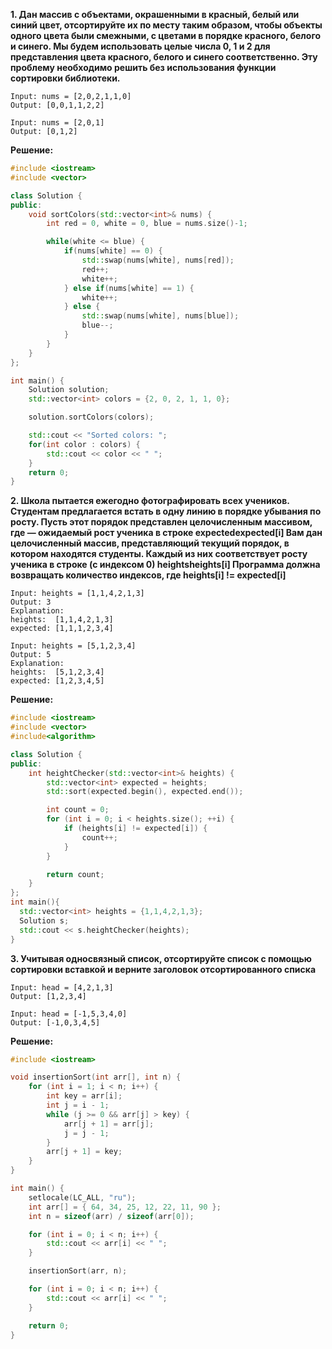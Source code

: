 ****1. Дан массив с объектами, окрашенными в красный, белый или синий цвет, отсортируйте их по месту таким образом, чтобы объекты одного цвета были смежными, с цветами в порядке красного, белого и синего.
Мы будем использовать целые числа 0, 1 и 2 для представления цвета красного, белого и синего соответственно.
Эту проблему необходимо решить без использования функции сортировки библиотеки.****

```**Пример 1:**
Input: nums = [2,0,2,1,1,0]
Output: [0,0,1,1,2,2]
```
```**Пример 2:**
Input: nums = [2,0,1]
Output: [0,1,2]
```
**Решение:**

```cpp
#include <iostream>
#include <vector>

class Solution {
public:
    void sortColors(std::vector<int>& nums) {
        int red = 0, white = 0, blue = nums.size()-1;

        while(white <= blue) {
            if(nums[white] == 0) {
                std::swap(nums[white], nums[red]);
                red++;
                white++;
            } else if(nums[white] == 1) {
                white++;
            } else {
                std::swap(nums[white], nums[blue]);
                blue--;
            }
        }
    }
};

int main() {
    Solution solution;
    std::vector<int> colors = {2, 0, 2, 1, 1, 0};

    solution.sortColors(colors);

    std::cout << "Sorted colors: ";
    for(int color : colors) {
        std::cout << color << " ";
    }
    return 0;
}
```

 
 
 
****2. Школа пытается ежегодно фотографировать всех учеников. Студентам предлагается встать в одну линию в порядке убывания по росту. Пусть этот порядок представлен целочисленным массивом, где — ожидаемый рост ученика в строке expectedexpected[i]
Вам дан целочисленный массив, представляющий текущий порядок, в котором находятся студенты. Каждый из них соответствует росту ученика в строке (с индексом 0) heightsheights[i]
Программа должна возвращать количество индексов, где heights[i] != expected[i]****

 

```**Пример 1:**
Input: heights = [1,1,4,2,1,3]
Output: 3
Explanation:
heights:  [1,1,4,2,1,3]
expected: [1,1,1,2,3,4]
```

```**Пример 2:**
Input: heights = [5,1,2,3,4]
Output: 5
Explanation:
heights:  [5,1,2,3,4]
expected: [1,2,3,4,5]
```
**Решение:**
```cpp
#include <iostream>
#include <vector>
#include<algorithm>

class Solution {
public:
    int heightChecker(std::vector<int>& heights) {
        std::vector<int> expected = heights;
        std::sort(expected.begin(), expected.end());

        int count = 0;
        for (int i = 0; i < heights.size(); ++i) {
            if (heights[i] != expected[i]) {
                count++;
            }
        }

        return count;
    }
};
int main(){
  std::vector<int> heights = {1,1,4,2,1,3};
  Solution s;
  std::cout << s.heightChecker(heights);
}
```


****3. Учитывая односвязный список, отсортируйте список с помощью сортировки вставкой и верните заголовок отсортированного списка****

```**Пример 1:**
Input: head = [4,2,1,3]
Output: [1,2,3,4]
```
```**Пример 2:**
Input: head = [-1,5,3,4,0]
Output: [-1,0,3,4,5]
```

**Решение:**
```cpp
#include <iostream>

void insertionSort(int arr[], int n) {
    for (int i = 1; i < n; i++) {
        int key = arr[i];
        int j = i - 1;
        while (j >= 0 && arr[j] > key) {
            arr[j + 1] = arr[j];
            j = j - 1;
        }
        arr[j + 1] = key;
    }
}

int main() {
    setlocale(LC_ALL, "ru");
    int arr[] = { 64, 34, 25, 12, 22, 11, 90 };
    int n = sizeof(arr) / sizeof(arr[0]);

    for (int i = 0; i < n; i++) {
        std::cout << arr[i] << " ";
    }

    insertionSort(arr, n);

    for (int i = 0; i < n; i++) {
        std::cout << arr[i] << " ";
    }

    return 0;
}
```

